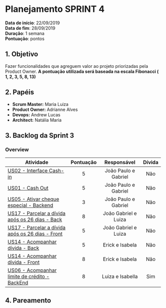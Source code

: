 # Planejamento SPRINT 4

**Data de início**: 22/09/2019 <br/>
**Data de fim**: 28/09/2019 <br/>
**Duração**: 1 semana <br/>
**Pontuação**:  pontos 

## 1. Objetivo

Fazer funcionalidades que agreguem valor ao projeto priorizadas pela Product Owner. **A pontuação utilizada será baseada na escala Fibonacci ( 1, 2, 3, 5, 8, 13)**


## 2. Papéis 

* **Scrum Master:** Maria Luiza
* **Product Owner:** Adrianne Alves
* **Devops:** Andrew Lucas
* **Architect:** Natália Maria


## 3. Backlog da Sprint 3

### Overview
| Atividade | Pontuação | Responsável | Dívida |
| -------- | :----: | :----: | :----: |
| [US02 - Interface Cash-in](https://github.com/fga-eps-mds/2019.2-Grupo2/issues/40) | 5 | João Paulo e Gabriel | Não|
|[US01 - Cash Out](https://github.com/fga-eps-mds/2019.2-Grupo2/issues/41) | 5 | João Paulo e Gabriel |Não |
| [US05 - Ativar cheque especial - Backend](https://github.com/fga-eps-mds/2019.2-Grupo2/issues/42)| 3 | João Paulo e Gabriel  |Não|
| [US17 - Parcelar a dívida após os 26 dias - Back](https://github.com/fga-eps-mds/2019.2-Grupo2/issues/43)| 8 |  João Gabriel e Luiza |Não|
| [US17 - Parcelar a dívida após os 26 dias - Front](https://github.com/fga-eps-mds/2019.2-Grupo2/issues/44)| 5 |  João Gabriel e Luiza |Não|
| [US14 - Acompanhar dívida - Back](https://github.com/fga-eps-mds/2019.2-Grupo2/issues/45)| 5 |  Erick e Isabela |Não|
| [US14 - Acompanhar dívida - Front](https://github.com/fga-eps-mds/2019.2-Grupo2/issues/46)| 8 |  Erick e Isabela |Não|
| [US06 - Acompanhar limite de crédito - BackEnd](https://github.com/fga-eps-mds/2019.2-Grupo2/issues/33) | 8 | Luiza e Isabella |Sim |


## 4. Pareamento
